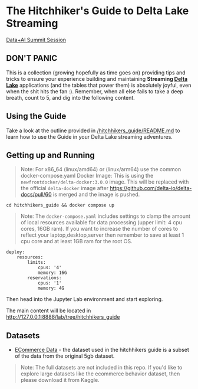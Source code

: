 # The Hitchhiker's Guide to Delta Lake Streaming
[Data+AI Summit Session](https://www.databricks.com/dataaisummit/session/hitchhikers-guide-delta-lake-streaming)

## DON'T PANIC
This is a collection (growing hopefully as time goes on) providing tips and tricks to ensure your experience building and maintaining **Streaming [Delta Lake](https://delta.io/)** applications (and the tables that power them) is absolutely joyful, even when the shit hits the fan :). Remember, when all else fails to take a deep breath, count to 5, and dig into the following content.

## Using the Guide
Take a look at the outline provided in [/hitchhikers_guide/README.md](./hitchhikers_guide/README.md) to learn how to use the Guide in your Delta Lake streaming adventures.


## Getting up and Running
> Note: For x86_64 (linux/amd64) or (linux/arm64) use the common docker-compose.yaml
> Docker Image: This is using the `newfrontdocker/delta-docker:3.0.0` image. This will be replaced with the official `delta-docker` image after https://github.com/delta-io/delta-docs/pull/60 is merged and the image is pushed.
~~~
cd hitchhikers_guide && docker compose up
~~~

> Note: The `docker-compose.yaml` includes settings to clamp the amount of local resources available for data processing (upper limit: 4 cpu cores, 16GB ram). If you want to increase the number of cores to reflect your laptop,desktop,server then remember to save at least 1 cpu core and at least 1GB ram for the root OS.

```
deploy:
    resources:
        limits:
            cpus: '4'
            memory: 16G
        reservations:
            cpus: '1'
            memory: 4G
```


Then head into the Jupyter Lab environment and start exploring.

The main content will be located in 
http://127.0.0.1:8888/lab/tree/hitchhikers_guide

## Datasets
* [ECommerce Data](https://www.kaggle.com/datasets/mkechinov/ecommerce-behavior-data-from-multi-category-store) - the dataset used in the hitchhikers guide is a subset of the data from the original 5gb dataset.

> Note: The full datasets are not included in this repo. If you'd like to explore large datasets like the ecommerce behavior dataset, then please download it from Kaggle.

